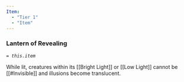 ```yaml
---
Item:
  - "Tier 1"
  - "Item"
---
```

### Lantern of Revealing
_`= this.item`_ 

While lit, creatures within its [[Bright Light]] or [[Low Light]] cannot be [[#Invisible]] and illusions become translucent.